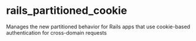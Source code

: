 # rails_partitioned_cookie
Manages the new partitioned behavior for Rails apps that use cookie-based authentication for cross-domain requests
